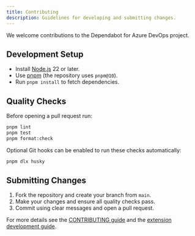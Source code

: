 ```yaml
---
title: Contributing
description: Guidelines for developing and submitting changes.
---
```


We welcome contributions to the Dependabot for Azure DevOps project.

## Development Setup

- Install [Node.js](https://nodejs.org) 22 or later.
- Use [pnpm](https://pnpm.io) (the repository uses `pnpm@10`).
- Run `pnpm install` to fetch dependencies.

## Quality Checks

Before opening a pull request run:

```bash
pnpm lint
pnpm test
pnpm format:check
```

Optional Git hooks can be enabled to run these checks automatically:

```bash
pnpm dlx husky
```

## Submitting Changes

1. Fork the repository and create your branch from `main`.
2. Make your changes and ensure all quality checks pass.
3. Commit using clear messages and open a pull request.

For more details see the [CONTRIBUTING guide](https://github.com/mburumaxwell/dependabot-azure-devops/blob/main/CONTRIBUTING.MD) and the [extension development guide](./extensions/azure#development-guide).
